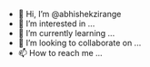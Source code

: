 - 👋 Hi, I’m @abhishekzirange
- 👀 I’m interested in ...
- 🌱 I’m currently learning ...
- 💞️ I’m looking to collaborate on ...
- 📫 How to reach me ...

<!---
abhishekzirange/abhishekzirange is a ✨ special ✨ repository because its `README.md` (this file) appears on your GitHub profile.
You can click the Preview link to take a look at your changes.
--->
